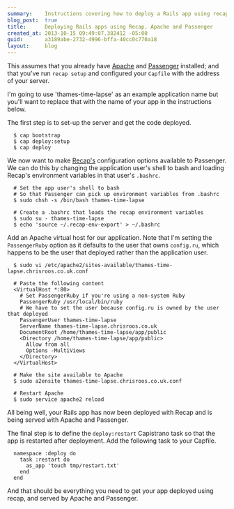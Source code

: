 ```yaml
---
summary:    Instructions covering how to deploy a Rails app using recap, Apache and Passenger
blog_post:  true
title:      Deploying Rails apps using Recap, Apache and Passenger
created_at: 2013-10-15 09:49:07.382412 -05:00
guid:       a3189abe-2732-4996-bffa-40cc0c770a18
layout:     blog
---
```

  This assumes that you already have [Apache](http://httpd.apache.org/) and [Passenger](https://www.phusionpassenger.com/) installed; and that you've run `recap setup` and configured your `Capfile` with the address of your server.

  I'm going to use 'thames-time-lapse' as an example application name but you'll want to replace that with the name of your app in the instructions below.

  The first step is to set-up the server and get the code deployed.

      $ cap bootstrap
      $ cap deploy:setup
      $ cap deploy

  We now want to make [Recap's](https://github.com/freerange/recap) configuration options available to Passenger. We can do this by changing the application user's shell to bash and loading Recap's environment variables in that user's `.bashrc`.

      # Set the app user's shell to bash
      # So that Passenger can pick up environment variables from .bashrc
      $ sudo chsh -s /bin/bash thames-time-lapse

      # Create a .bashrc that loads the recap environment variables
      $ sudo su - thames-time-lapse
      $ echo 'source ~/.recap-env-export' > ~/.bashrc

  Add an Apache virtual host for our application. Note that I'm setting the `PassengerRuby` option as it defaults to the user that owns `config.ru`, which happens to be the user that deployed rather than the application user.

      $ sudo vi /etc/apache2/sites-available/thames-time-lapse.chrisroos.co.uk.conf

      # Paste the following content
      <VirtualHost *:80>
        # Set PassengerRuby if you're using a non-system Ruby
        PassengerRuby /usr/local/bin/ruby
        # We have to set the user because config.ru is owned by the user that deployed
        PassengerUser thames-time-lapse
        ServerName thames-time-lapse.chrisroos.co.uk
        DocumentRoot /home/thames-time-lapse/app/public
        <Directory /home/thames-time-lapse/app/public>
          Allow from all
          Options -MultiViews
        </Directory>
      </VirtualHost>

      # Make the site available to Apache
      $ sudo a2ensite thames-time-lapse.chrisroos.co.uk.conf

      # Restart Apache
      $ sudo service apache2 reload

  All being well, your Rails app has now been deployed with Recap and is being served with Apache and Passenger.

  The final step is to define the `deploy:restart` Capistrano task so that the app is restarted after deployment. Add the following task to your Capfile.

      namespace :deploy do
        task :restart do
          as_app 'touch tmp/restart.txt'
        end
      end

  And that should be everything you need to get your app deployed using recap, and served by Apache and Passenger.
